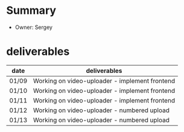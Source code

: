 # Summary
* Owner: Sergey

# deliverables
| date  | deliverables |
|--- | ---|
| 01/09  | Working on video-uploader - implement frontend |
| 01/10  | Working on video-uploader - implement frontend |
| 01/11  | Working on video-uploader - implement frontend |
| 01/12  | Working on video-uploader - numbered upload |
| 01/13  | Working on video-uploader - numbered upload |
